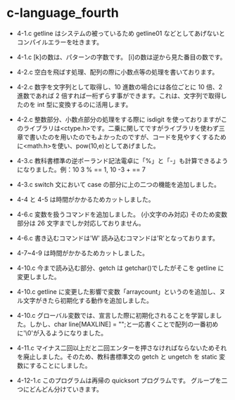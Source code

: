 # c-language_fourth

- 4-1.c getline はシステムの被っているため getline01 などとしてあげないとコンパイルエラーを吐きます。
- 4-1.c [k]の数は、パターンの字数です。 [i]の数は逆から見た番目の数です。

- 4-2.c 空白を飛ばす処理、配列の際に小数点等の処理を書いております。
- 4-2.c 数字を文字列として取得し、10 進数の場合には各位ごとに 10 倍、2 進数であれば 2 倍すれば一桁ずらす事ができます。これは、文字列で取得したのを int 型に変換するのに活用します。
- 4-2.c 整数部分、小数点部分の処理をする際に isdigit を使っておりますがこのライブラリは<ctype.h>です。二乗に関してですがライブラリを使わず三章で書いたのを用いたのでもよかったのですが、コードを見やすくするために<math.h>を使い、pow(10,e)としてあげました。

- 4-3.c 教科書標準の逆ポーランド記法電卓に「%」と「-」も計算できるようになりました。例：10 3 % == 1, 10 -3 + == 7
- 4-3.c switch 文において case の部分に上の二つの機能を追加しました。

- 4-4 と 4-5 は時間がかかるためカットしました。

- 4-6.c 変数を扱うコマンドを追加しました。 (小文字のみ対応) そのため変数部分は 26 文字までしか対応しておりません。
- 4-6.c 書き込むコマンドは'W' 読み込むコマンドは'R'となっております。

- 4-7~4-9 は時間がかかるためカットしました。

- 4-10.c 今まで読み込む部分、getch は getchar()でしたがそこを getline に変更しました。
- 4-10.c getline に変更した影響で変数「arraycount」というのを追加し、ヌル文字がきたら初期化する動作を追加しました。
- 4-10.c グローバル変数では、宣言した際に初期化されることを学習しました。しかし、char line[MAXLINE] = "";と一応書くことで配列の一番初めに'\0'が入るようになりました。

- 4-11.c マイナス二回以上だと二回エンターを押さなければならないためそれを廃止しました。そのため、教科書標準文の getch と ungetch を static 変数にすることにしました。

- 4-12-1.c このプログラムは再帰の quicksort プログラムです。 グループを二つにどんどん分けていきます。
